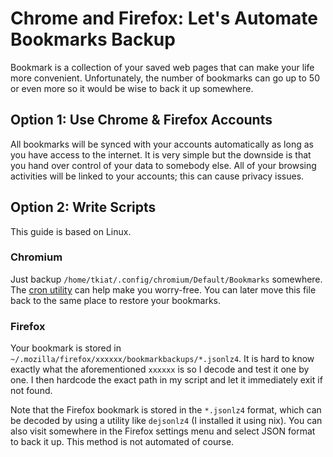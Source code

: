 # Chrome and Firefox: Let's Automate Bookmarks Backup

Bookmark is a collection of your saved web pages that can make your life more convenient. Unfortunately, the number of bookmarks can go up to 50 or even more so it would be wise to back it up somewhere.

## Option 1: Use Chrome & Firefox Accounts

All bookmarks will be synced with your accounts automatically as long as you have access to the internet. It is very simple but the downside is that you hand over control of your data to somebody else. All of your browsing activities will be linked to your accounts; this can cause privacy issues.

## Option 2: Write Scripts

This guide is based on Linux.

### Chromium

Just backup `/home/tkiat/.config/chromium/Default/Bookmarks` somewhere. The [cron utility](https://en.wikipedia.org/wiki/Cron) can help make you worry-free. You can later move this file back to the same place to restore your bookmarks.

### Firefox

Your bookmark is stored in `~/.mozilla/firefox/xxxxxx/bookmarkbackups/*.jsonlz4`. It is hard to know exactly what the aforementioned `xxxxxx` is so I decode and test it one by one. I then hardcode the exact path in my script and let it immediately exit if not found.

Note that the Firefox bookmark is stored in the `*.jsonlz4` format, which can be decoded by using a utility like `dejsonlz4` (I installed it using nix). You can also visit somewhere in the Firefox settings menu and select JSON format to back it up. This method is not automated of course.
